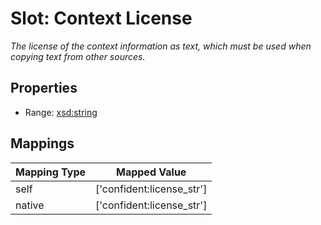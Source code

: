 # Slot: Context License
_The license of the context information as text, which must be used when copying text from other sources._



<!-- no inheritance hierarchy -->


## Properties

 * Range: [xsd:string](http://www.w3.org/2001/XMLSchema#string)



## Mappings

| Mapping Type | Mapped Value |
| ---  | ---  |
| self | ['confident:license_str'] |
| native | ['confident:license_str'] |






